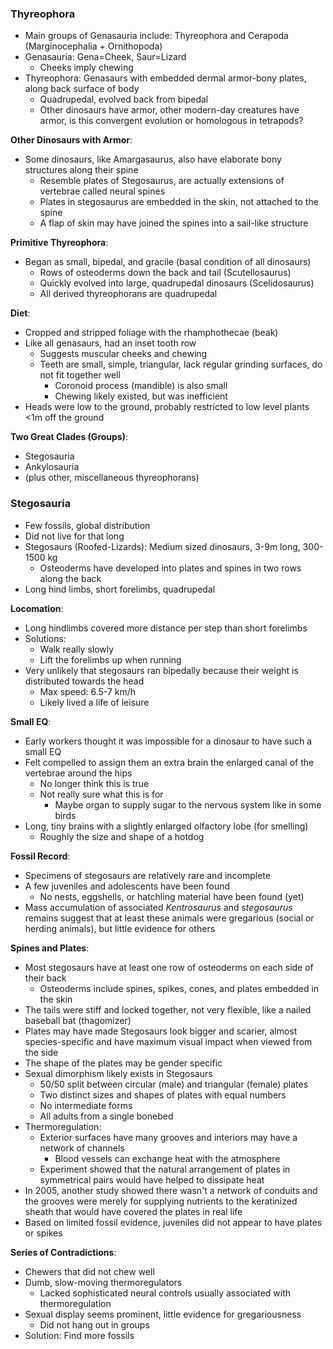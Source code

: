 ### Thyreophora
 - Main groups of Genasauria include: Thyreophora and Cerapoda (Marginocephalia + Ornithopoda)
 - Genasauria: Gena=Cheek, Saur=Lizard
	 - Cheeks imply chewing
 - Thyreophora: Genasaurs with embedded dermal armor-bony plates, along back surface of body
	 - Quadrupedal, evolved back from bipedal
	 - Other dinosaurs have armor, other modern-day creatures have armor, is this convergent evolution or homologous in tetrapods?

**Other Dinosaurs with Armor**:
 - Some dinosaurs, like Amargasaurus, also have elaborate bony structures along their spine
	 - Resemble plates of Stegosaurus, are actually extensions of vertebrae called neural spines
	 - Plates in stegosaurus are embedded in the skin, not attached to the spine
	 - A flap of skin may have joined the spines into a sail-like structure

**Primitive Thyreophora**:
 - Began as small, bipedal, and gracile (basal condition of all dinosaurs)
	 - Rows of osteoderms down the back and tail (Scutellosaurus)
	 - Quickly evolved into large, quadrupedal dinosaurs (Scelidosaurus)
	 - All derived thyreophorans are quadrupedal

**Diet**:
 - Cropped and stripped foliage with the rhamphothecae (beak)
 - Like all genasaurs, had an inset tooth row
	 - Suggests muscular cheeks and chewing
	 - Teeth are small, simple, triangular, lack regular grinding surfaces, do not fit together well
		 - Coronoid process (mandible) is also small
		 - Chewing likely existed, but was inefficient
 - Heads were low to the ground, probably restricted to low level plants <1m off the ground

**Two Great Clades (Groups)**:
 - Stegosauria
 - Ankylosauria
 - (plus other, miscellaneous thyreophorans)

### Stegosauria
 - Few fossils, global distribution
 - Did not live for that long
 - Stegosaurs (Roofed-Lizards): Medium sized dinosaurs, 3-9m long, 300-1500 kg
	 - Osteoderms have developed into plates and spines in two rows along the back
 - Long hind limbs, short forelimbs, quadrupedal

**Locomation**:
 - Long hindlimbs covered more distance per step than short forelimbs
 - Solutions:
	 - Walk really slowly
	 - Lift the forelimbs up when running
 - Very unlikely that stegosaurs ran bipedally because their weight is distributed towards the head
	 - Max speed: 6.5-7 km/h
	 - Likely lived a life of leisure

**Small EQ**:
 - Early workers thought it was impossible for a dinosaur to have such a small EQ
 - Felt compelled to assign them an extra brain the enlarged canal of the vertebrae around the hips
	 - No longer think this is true
	 - Not really sure what this is for
		 - Maybe organ to supply sugar to the nervous system like in some birds
 - Long, tiny brains with a slightly enlarged olfactory lobe (for smelling)
	 - Roughly the size and shape of a hotdog

**Fossil Record**:
 - Specimens of stegosaurs are relatively rare and incomplete
 - A few juveniles and adolescents have been found
	 - No nests, eggshells, or hatchling material have been found (yet)
 - Mass accumulation of associated *Kentrosaurus* and *stegosaurus* remains suggest that at least these animals were gregarious (social or herding animals), but little evidence for others

**Spines and Plates**:
 - Most stegosaurs have at least one row of osteoderms on each side of their back
	 - Osteoderms include spines, spikes, cones, and plates embedded in the skin
 - The tails were stiff and locked together, not very flexible, like a nailed baseball bat (thagomizer)
 - Plates may have made Stegosaurs look bigger and scarier, almost species-specific and have maximum visual impact when viewed from the side
 - The shape of the plates may be gender specific
 - Sexual dimorphism likely exists in Stegosaurs
	 - 50/50 split between circular (male) and triangular (female) plates
	 - Two distinct sizes and shapes of plates with equal numbers
	 - No intermediate forms
	 - All adults from a single bonebed
 - Thermoregulation:
	 - Exterior surfaces have many grooves and interiors may have a network of channels
		 - Blood vessels can exchange heat with the atmosphere
	 - Experiment showed that the natural arrangement of plates in symmetrical pairs would have helped to dissipate heat
 - In 2005, another study showed there wasn't a network of conduits and the grooves were merely for supplying nutrients to the keratinized sheath that would have covered the plates in real life
 - Based on limited fossil evidence, juveniles did not appear to have plates or spikes

**Series of Contradictions**:
 - Chewers that did not chew well
 - Dumb, slow-moving thermoregulators
	 - Lacked sophisticated neural controls usually associated with thermoregulation
 - Sexual display seems prominent, little evidence for gregariousness
	 - Did not hang out in groups
 - Solution: Find more fossils
